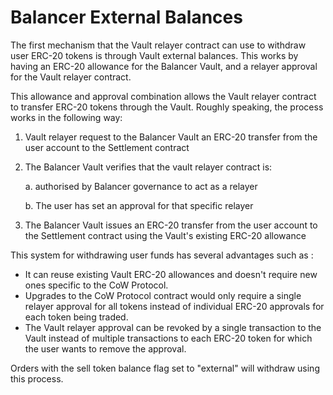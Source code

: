 # Balancer External Balances

The first mechanism that the Vault relayer contract can use to withdraw user ERC-20 tokens is through Vault external balances. This works by having an ERC-20 allowance for the Balancer Vault, and a relayer approval for the Vault relayer contract.

This allowance and approval combination allows the Vault relayer contract to transfer ERC-20 tokens through the Vault. Roughly speaking, the process works in the following way:

1. Vault relayer request to the Balancer Vault an ERC-20 transfer from the user account to the Settlement contract
2.  The Balancer Vault verifies that the vault relayer contract is:

    a. authorised by Balancer governance to act as a relayer

    b. The user has set an approval for that specific relayer
3. The Balancer Vault issues an ERC-20 transfer from the user account to the Settlement contract using the Vault's existing ERC-20 allowance

This system for withdrawing user funds has several advantages such as :

* It can reuse existing Vault ERC-20 allowances and doesn't require new ones specific to the CoW Protocol.
* Upgrades to the CoW Protocol contract would only require a single relayer approval for all tokens instead of individual ERC-20 approvals for each token being traded.
* The Vault relayer approval can be revoked by a single transaction to the Vault instead of multiple transactions to each ERC-20 token for which the user wants to remove the approval.

Orders with the sell token balance flag set to "external" will withdraw using this process.
